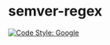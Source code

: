 # semver-regex

[![Code Style: Google](https://img.shields.io/badge/code%20style-google-blueviolet.svg)](https://github.com/google/gts)
